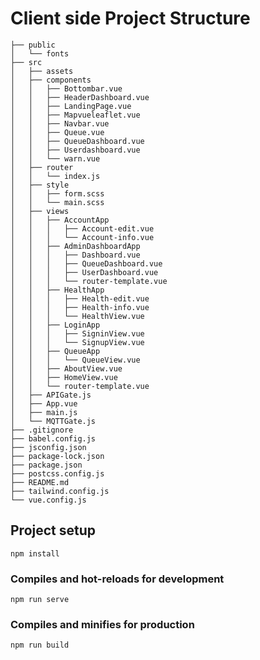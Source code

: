 # Client side Project Structure

    ├── public
    │   └── fonts
    ├── src
    │   ├── assets
    │   ├── components
    │   │   ├── Bottombar.vue
    │   │   ├── HeaderDashboard.vue
    │   │   ├── LandingPage.vue
    │   │   ├── Mapvueleaflet.vue
    │   │   ├── Navbar.vue
    │   │   ├── Queue.vue
    │   │   ├── QueueDashboard.vue
    │   │   ├── Userdashboard.vue
    │   │   └── warn.vue
    │   ├── router
    │   │   └── index.js
    │   ├── style
    │   │   ├── form.scss
    │   │   └── main.scss
    │   ├── views
    │   │   ├── AccountApp
    │   │   │   ├── Account-edit.vue
    │   │   │   └── Account-info.vue
    │   │   ├── AdminDashboardApp
    │   │   │   ├── Dashboard.vue
    │   │   │   ├── QueueDashboard.vue
    │   │   │   ├── UserDashboard.vue
    │   │   │   └── router-template.vue
    │   │   ├── HealthApp
    │   │   │   ├── Health-edit.vue
    │   │   │   ├── Health-info.vue
    │   │   │   └── HealthView.vue
    │   │   ├── LoginApp
    │   │   │   ├── SigninView.vue
    │   │   │   └── SignupView.vue
    │   │   ├── QueueApp
    │   │   │   └── QueueView.vue
    │   │   ├── AboutView.vue
    │   │   ├── HomeView.vue
    │   │   └── router-template.vue
    │   ├── APIGate.js
    │   ├── App.vue
    │   ├── main.js
    │   └── MQTTGate.js
    ├── .gitignore
    ├── babel.config.js
    ├── jsconfig.json
    ├── package-lock.json
    ├── package.json
    ├── postcss.config.js
    ├── README.md
    ├── tailwind.config.js
    └── vue.config.js


## Project setup
```
npm install
```

### Compiles and hot-reloads for development
```
npm run serve
```

### Compiles and minifies for production
```
npm run build
```
